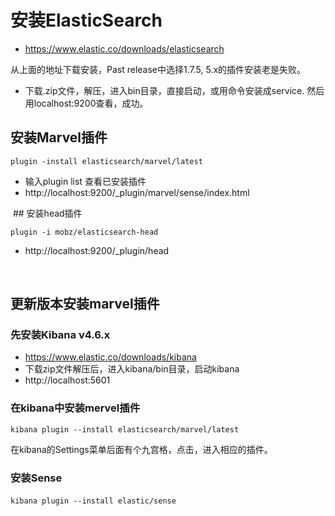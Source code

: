 # 安装ElasticSearch

  - https://www.elastic.co/downloads/elasticsearch
  
  从上面的地址下载安装，Past release中选择1.7.5, 5.x的插件安装老是失败。
  - 下载.zip文件，解压，进入bin目录，直接启动，或用命令安装成service.
  然后用localhost:9200查看，成功。
  ## 安装Marvel插件
  ` plugin -install elasticsearch/marvel/latest `
  - 输入plugin list 查看已安装插件  
  - http://localhost:9200/_plugin/marvel/sense/index.html
  
  ## 安装head插件
  
  ` plugin -i mobz/elasticsearch-head `
  
  - http://localhost:9200/_plugin/head
  
  
  
  
## 更新版本安装marvel插件
 ### 先安装Kibana v4.6.x
 - https://www.elastic.co/downloads/kibana
 - 下载zip文件解压后，进入kibana/bin目录，启动kibana
 - http://localhost:5601
 
 ### 在kibana中安装mervel插件
 
 ` kibana plugin --install elasticsearch/marvel/latest `
 
 在kibana的Settings菜单后面有个九宫格，点击，进入相应的插件。 
 
 ### 安装Sense
 ` kibana plugin --install elastic/sense `
  
  
  
